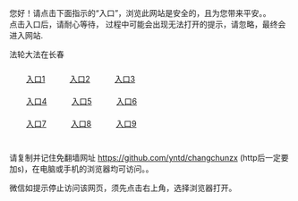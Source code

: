 您好！请点击下面指示的“入口”，浏览此网站是安全的，且为您带来平安。。 <br/>
点击入口后，请耐心等待， 过程中可能会出现无法打开的提示，请忽略，最终会进入网站. </br>

法轮大法在长春<br/>
<div style="padding:10px"><a style="margin:20px" target="_blank" href="https://d3sjn12s8td784.cloudfront.net/2Qpsp?nzekd" id="ccLink1" rel="nofollow">入口1</a> <a target="_blank" style="margin:20px" href="https://d3a55annbyydfm.cloudfront.net/2Qpsp?fppqjsy" id="ccLink2" rel="nofollow">入口2</a> <a style="margin:20px" target="_blank" href="https://d2yz0jdt1g00wt.cloudfront.net/2Qpsp?yyqzzib" id="ccLink3" rel="nofollow">入口3</a></div>

<div style="padding:10px" ><a style="margin:20px" target="_blank" href="https://d3sjn12s8td784.cloudfront.net/2Qpsp?nzekd" id="ccLink4" rel="nofollow">入口4</a> <a style="margin:20px" href="https://d3a55annbyydfm.cloudfront.net/2Qpsp?fppqjsy" target="_blank" id="ccLink5" rel="nofollow">入口5</a> <a style="margin:20px" href="https://d2yz0jdt1g00wt.cloudfront.net/2Qpsp?yyqzzib" target="_blank" id="ccLink6" rel="nofollow">入口6</a></div>

<div style="padding:10px"><a style="margin:20px" target="_blank" href="https://d3sjn12s8td784.cloudfront.net/2Qpsp?nzekd" id="ccLink7" rel="nofollow">入口7</a> <a style="margin:20px" href="https://d3a55annbyydfm.cloudfront.net/2Qpsp?fppqjsy" target="_blank" id="ccLink8" rel="nofollow">入口8</a> <a style="margin:20px" target="_blank" href="https://d2yz0jdt1g00wt.cloudfront.net/2Qpsp?yyqzzib" id="ccLink9" rel="nofollow">入口9</a></div>

<br/>



请复制并记住免翻墙网址 https://github.com/yntd/changchunzx (http后一定要加s)，在电脑或手机的浏览器均可访问。。<br/>

微信如提示停止访问该网页，须先点击右上角，选择浏览器打开。
